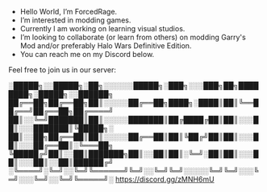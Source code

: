 -  Hello World, I’m ForcedRage.
-  I’m interested in modding games.
-  Currently I am working on learning visual studios.
-  I’m looking to collaborate (or learn from others) on modding Garry's Mod and/or preferably Halo Wars Definitive Edition.
-  You can reach me on my Discord below.

Feel free to join us in our server:

░█████╗░░█████╗░██╗░░░░░░█████╗░███╗░░░███╗██╗████████╗░█████╗░░██████╗
██╔══██╗██╔══██╗██║░░░░░██╔══██╗████╗░████║██║╚══██╔══╝██╔══██╗██╔════╝
██║░░╚═╝███████║██║░░░░░███████║██╔████╔██║██║░░░██║░░░███████║╚█████╗░
██║░░██╗██╔══██║██║░░░░░██╔══██║██║╚██╔╝██║██║░░░██║░░░██╔══██║░╚═══██╗
╚█████╔╝██║░░██║███████╗██║░░██║██║░╚═╝░██║██║░░░██║░░░██║░░██║██████╔╝
░╚════╝░╚═╝░░╚═╝╚══════╝╚═╝░░╚═╝╚═╝░░░░░╚═╝╚═╝░░░╚═╝░░░╚═╝░░╚═╝╚═════╝░
https://discord.gg/zMNH6mU

